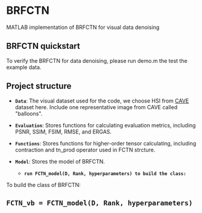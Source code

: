 # BRFCTN
MATLAB implementation of BRFCTN for visual data denoising
## BRFCTN quickstart
To verify the BRFCTN for data denoising, please run demo.m the test the example data.

## Project structure
- **`Data`**: The visual dataset used for the code, we choose HSI from [CAVE](https://www.cs.columbia.edu/CAVE/databases/multispectral/) dataset here. Include one representative image from CAVE called "balloons".
  
- **`Evaluation`**: Stores functions for calculating evaluation metrics, including PSNR, SSIM, FSIM, RMSE, and ERGAS.

- **`Functions`**: Stores functions for higher-order tensor calculating, including contraction and tn_prod operator used in FCTN strcture.

- **`Model`**: Stores the model of BRFCTN.
  - **`run FCTN_model(D, Rank, hyperparameters) to build the class:`**

To build the class of BRFCTN:
## `FCTN_vb = FCTN_model(D, Rank, hyperparameters)`


